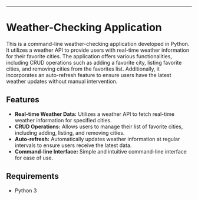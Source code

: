 ---

# Weather-Checking Application

This is a command-line weather-checking application developed in Python. It utilizes a weather API to provide users with real-time weather information for their favorite cities. The application offers various functionalities, including CRUD operations such as adding a favorite city, listing favorite cities, and removing cities from the favorites list. Additionally, it incorporates an auto-refresh feature to ensure users have the latest weather updates without manual intervention.

## Features

- **Real-time Weather Data:** Utilizes a weather API to fetch real-time weather information for specified cities.
- **CRUD Operations:** Allows users to manage their list of favorite cities, including adding, listing, and removing cities.
- **Auto-refresh:** Automatically updates weather information at regular intervals to ensure users receive the latest data.
- **Command-line Interface:** Simple and intuitive command-line interface for ease of use.

## Requirements

- Python 3
